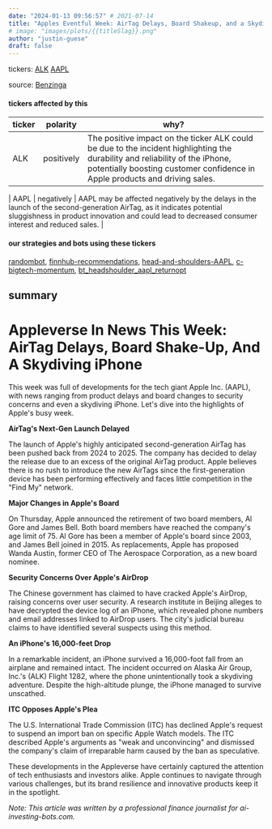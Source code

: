 ```yaml
---
date: "2024-01-13 09:56:57" # 2021-07-14
title: "Apples Eventful Week: AirTag Delays, Board Shakeup, and a Skydiving iPhone!"
# image: "images/plots/{{titleSlag}}.png"
author: "justin-guese"
draft: false
---
```

tickers: <a href='https://finance.yahoo.com/quote/ALK' target='_blank'>ALK</a> <a href='https://finance.yahoo.com/quote/AAPL' target='_blank'>AAPL</a>

source: <a href='https://www.benzinga.com/news/24/01/36622046/appleverse-in-news-this-week-airtag-delays-board-shake-up-and-a-skydiving-iphone' target='_blank'>Benzinga</a>

#### tickers affected by this

| ticker | polarity | why? |
|------------|------------|------------|
| ALK | positively | The positive impact on the ticker ALK could be due to the incident highlighting the durability and reliability of the iPhone, potentially boosting customer confidence in Apple products and driving sales. |

| AAPL | negatively | AAPL may be affected negatively by the delays in the launch of the second-generation AirTag, as it indicates potential sluggishness in product innovation and could lead to decreased consumer interest and reduced sales. |


#### our strategies and bots using these tickers

[randombot](/strategies/randombot), [finnhub-recommendations](/strategies/finnhub-recommendations), [head-and-shoulders-AAPL](/strategies/head-and-shoulders-AAPL), [c-bigtech-momentum](/strategies/c-bigtech-momentum), [bt_headshoulder_aapl_returnopt](/strategies/bt_headshoulder_aapl_returnopt)

## summary

# Appleverse In News This Week: AirTag Delays, Board Shake-Up, And A Skydiving iPhone

This week was full of developments for the tech giant Apple Inc. (AAPL), with news ranging from product delays and board changes to security concerns and even a skydiving iPhone. Let's dive into the highlights of Apple's busy week.

**AirTag's Next-Gen Launch Delayed**

The launch of Apple's highly anticipated second-generation AirTag has been pushed back from 2024 to 2025. The company has decided to delay the release due to an excess of the original AirTag product. Apple believes there is no rush to introduce the new AirTags since the first-generation device has been performing effectively and faces little competition in the "Find My" network.

**Major Changes in Apple's Board**

On Thursday, Apple announced the retirement of two board members, Al Gore and James Bell. Both board members have reached the company's age limit of 75. Al Gore has been a member of Apple's board since 2003, and James Bell joined in 2015. As replacements, Apple has proposed Wanda Austin, former CEO of The Aerospace Corporation, as a new board nominee.

**Security Concerns Over Apple's AirDrop**

The Chinese government has claimed to have cracked Apple's AirDrop, raising concerns over user security. A research institute in Beijing alleges to have decrypted the device log of an iPhone, which revealed phone numbers and email addresses linked to AirDrop users. The city's judicial bureau claims to have identified several suspects using this method.

**An iPhone's 16,000-feet Drop**

In a remarkable incident, an iPhone survived a 16,000-foot fall from an airplane and remained intact. The incident occurred on Alaska Air Group, Inc.'s (ALK) Flight 1282, where the phone unintentionally took a skydiving adventure. Despite the high-altitude plunge, the iPhone managed to survive unscathed.

**ITC Opposes Apple's Plea**

The U.S. International Trade Commission (ITC) has declined Apple's request to suspend an import ban on specific Apple Watch models. The ITC described Apple's arguments as "weak and unconvincing" and dismissed the company's claim of irreparable harm caused by the ban as speculative.

These developments in the Appleverse have certainly captured the attention of tech enthusiasts and investors alike. Apple continues to navigate through various challenges, but its brand resilience and innovative products keep it in the spotlight.

*Note: This article was written by a professional finance journalist for ai-investing-bots.com.*